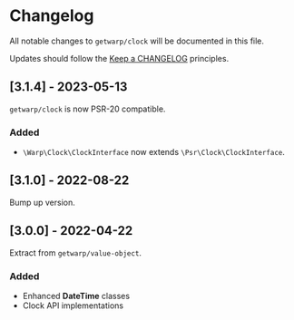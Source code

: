 # Changelog

All notable changes to `getwarp/clock` will be documented in this file.

Updates should follow the [Keep a CHANGELOG](http://keepachangelog.com/) principles.

## [3.1.4] - 2023-05-13

`getwarp/clock` is now PSR-20 compatible.

### Added

- `\Warp\Clock\ClockInterface` now extends `\Psr\Clock\ClockInterface`.

## [3.1.0] - 2022-08-22

Bump up version.

## [3.0.0] - 2022-04-22

Extract from `getwarp/value-object`.

### Added

- Enhanced **DateTime** classes
- Clock API implementations
